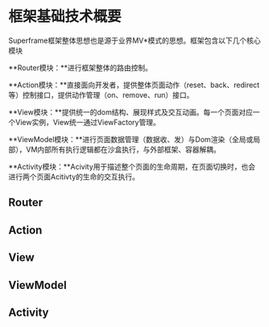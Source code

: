 # 框架基础技术概要

Superframe框架整体思想也是源于业界MV*模式的思想。框架包含以下几个核心模块

**Router模块：**进行框架整体的路由控制。

**Action模块：**直接面向开发者，提供整体页面动作（reset、back、redirect等）控制接口，提供动作管理（on、remove、run）接口。

**View模块：**提供统一的dom结构、展现样式及交互动画。每一个页面对应一个View实例，View统一通过ViewFactory管理。

**ViewModel模块：**进行页面数据管理（数据收、发）与Dom渲染（全局或局部），VM内部所有执行逻辑都在沙盒执行，与外部框架、容器解耦。

**Activity模块：**Acivity用于描述整个页面的生命周期，在页面切换时，也会进行两个页面Acitivty的生命的交互执行。

## Router
## Action
## View
## ViewModel
## Activity
